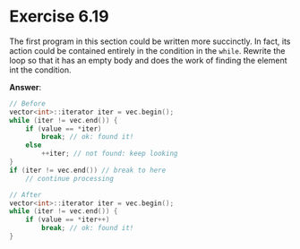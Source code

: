 # Exercise 6.19

The first program in this section could be written more succinctly. In fact, its action could be contained entirely in the condition in the `while`. Rewrite the loop so that it has an empty body and does the work of finding the element int the condition.

**Answer**:

```cpp
// Before
vector<int>::iterator iter = vec.begin();
while (iter != vec.end()) {
    if (value == *iter)
        break; // ok: found it!
    else
        ++iter; // not found: keep looking
}
if (iter != vec.end()) // break to here
    // continue processing
```

```cpp
// After
vector<int>::iterator iter = vec.begin();
while (iter != vec.end()) {
    if (value == *iter++)
        break; // ok: found it!
}
```